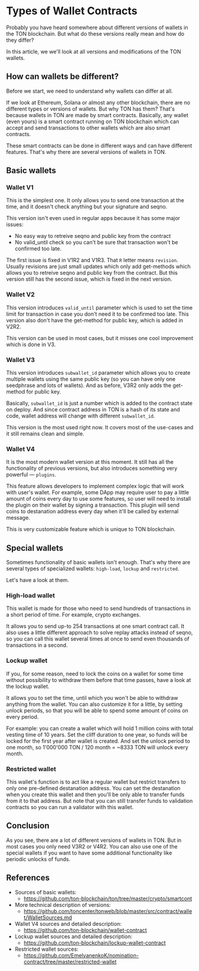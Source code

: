 # Types of Wallet Contracts

Probably you have heard somewhere about different versions of wallets in the TON blockchain. But what do these versions really mean and how do they differ?

In this article, we we'll look at all versions and modifications of the TON wallets.

## How can wallets be different?

Before we start, we need to understand why wallets can differ at all.

If we look at Ethereum, Solana or almost any other blockchain, there are no different types or versions of wallets. But why TON has them? That's because wallets in TON are made by smart contracts. Basically, any wallet (even yours) is a smart contract running on TON blockchain which can accept and send transactions to other wallets which are also smart contracts.

These smart contracts can be done in different ways and can have different features. That's why there are several versions of wallets in TON.

## Basic wallets

### Wallet V1

This is the simplest one. It only allows you to send one transaction at the time, and it doesn't check anything but your signature and seqno.

This version isn't even used in regular apps because it has some major issues:
 - No easy way to retreive seqno and public key from the contract
 - No valid_until check so you can't be sure that transaction won't be confirmed too late.

The first issue is fixed in V1R2 and V1R3. That `R` letter means `revision`. Usually revisions are just small updates which only add get-methods which allows you to retreive seqno and public key from the contract.
But this version still has the second issue, which is fixed in the next version.

### Wallet V2

This version introduces `valid_until` parameter which is used to set the time limit for transaction in case you don't need it to be confirmed too late. This version also don't have the get-method for public key, which is added in V2R2.

This version can be used in most cases, but it misses one cool improvement which is done in V3.

### Wallet V3

This version introduces `subwallet_id` parameter which allows you to create multiple wallets using the same public key (so you can have only one seedphrase and lots of wallets). And as before, V3R2 only adds the get-method for public key.

Basically, `subwallet_id` is just a number which is added to the contract state on deploy. And since contract address in TON is a hash of its state and code, wallet address will change with different `subwallet_id`.

This version is the most used right now. It covers most of the use-cases and it still remains clean and simple.

### Wallet V4

It is the most modern wallet version at this moment. It still has all the functionality of previous versions, but also introduces something very powerful — `plugins`.

This feature allows developers to implement complex logic that will work with user's wallet. For example, some DApp may require user to pay a little amount of coins every day to use some features, so user will need to install the plugin on their wallet by signing a transaction. This plugin will send coins to destanation address every day when it'll be called by external message.

This is very customizable feature which is unique to TON blockchain.

## Special wallets

Sometimes functionality of basic wallets isn't enough. That's why there are several types of specialized wallets: `high-load`, `lockup` and `restricted`.

Let's have a look at them.

### High-load wallet

This wallet is made for those who need to send hundreds of transactions in a short period of time. For example, crypto exchanges.

It allows you to send up-to 254 transactions at one smart contract call. It also uses a little different approach to solve replay attacks instead of seqno, so you can call this wallet several times at once to send even thousands of transactions in a second.

### Lockup wallet

If you, for some reason, need to lock the coins on a wallet for some time without possibility to withdraw them before that time passes, have a look at the lockup wallet.

It allows you to set the time, until which you won't be able to withdraw anything from the wallet. You can also customize it for a little, by setting unlock periods, so that you will be able to spend some amount of coins on every period.

For example: you can create a wallet which will hold 1 million coins with total vesting time of 10 years. Set the cliff duration to one year, so funds will be locked for the first year after wallet is created. And set the unlock period to one month, so 1'000'000 TON / 120 month = ~8333 TON will unlock every month.

### Restricted wallet

This wallet's function is to act like a regular wallet but restrict transfers to only one pre-defined destanation address. You can set the destanation when you create this wallet and then you'll be only able to transfer funds from it to that address. But note that you can still transfer funds to validation contracts so you can run a validator with this wallet.

## Conclusion

As you see, there are a lot of different versions of wallets in TON. But in most cases you only need V3R2 or V4R2. You can also use one of the special wallets if you want to have some additional functionality like periodic unlocks of funds.

## References

 - Sources of basic wallets:
   * https://github.com/ton-blockchain/ton/tree/master/crypto/smartcont
 - More technical description of versions:
   * https://github.com/toncenter/tonweb/blob/master/src/contract/wallet/WalletSources.md
 - Wallet V4 sources and detailed description:
   * https://github.com/ton-blockchain/wallet-contract
 - Lockup wallet sources and detailed description:
   * https://github.com/ton-blockchain/lockup-wallet-contract
 - Restricted wallet sources:
   * https://github.com/EmelyanenkoK/nomination-contract/tree/master/restricted-wallet